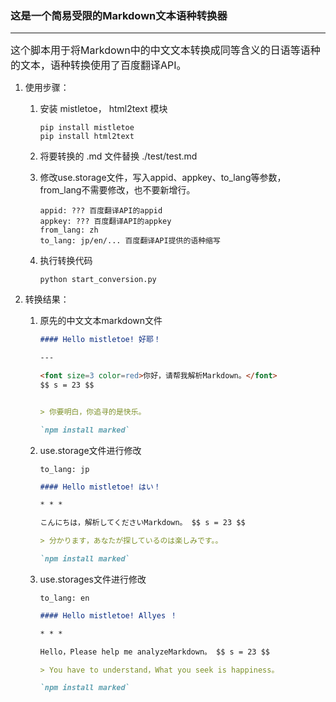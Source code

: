 ### 这是一个简易受限的Markdown文本语种转换器

---

<font size=3>这个脚本用于将Markdown中的中文文本转换成同等含义的日语等语种的文本，语种转换使用了百度翻译API。</font>

1. 使用步骤：

   1. 安装 mistletoe， html2text 模块

      ```shell
      pip install mistletoe
      pip install html2text
      ```

   2. 将要转换的 .md 文件替换 ./test/test.md

   3. 修改use.storage文件，写入appid、appkey、to_lang等参数，from_lang不需要修改，也不要新增行。

      ```text
      appid: ??? 百度翻译API的appid
      appkey: ??? 百度翻译API的appkey
      from_lang: zh
      to_lang: jp/en/... 百度翻译API提供的语种缩写
      ```

   4. 执行转换代码

      ```shell
      python start_conversion.py
      ```

2. 转换结果：

   1. 原先的中文文本markdown文件

      ```markdown
      #### Hello mistletoe! 好耶！
      
      ---
      
      <font size=3 color=red>你好，请帮我解析Markdown。</font>
      $$ s = 23 $$
      
      
      > 你要明白，你追寻的是快乐。
      
      `npm install marked`
      ```

   2. use.storage文件进行修改

      ```test
      to_lang: jp
      ```

      ```markdown
      #### Hello mistletoe! はい！
      
      * * *
      
      こんにちは，解析してくださいMarkdown。 $$ s = 23 $$
      
      > 分かります，あなたが探しているのは楽しみです。。
      
      `npm install marked`
      ```

   3. use.storages文件进行修改

      ```text
      to_lang: en
      ```

      ```markdown
      #### Hello mistletoe! Allyes ！
      
      * * *
      
      Hello，Please help me analyzeMarkdown。 $$ s = 23 $$
      
      > You have to understand，What you seek is happiness。
      
      `npm install marked`
      ```

      

   